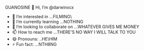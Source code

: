 GUANOSINE 👋 Hi, I’m @darwinxcx
- 👀 I’m interested in ...FILMING\
- 🌱 I’m currently learning ...NOTHING
- 💞️ I’m looking to collaborate on ...WHATEVER GIVES ME MONEY
- 📫 How to reach me ...THERE'S NO WAY I WILL TALK TO YOU
- 😄 Pronouns: ..HE\HIM
- ⚡ Fun fact: ...NTH8NG 

<!---
darwinxcx/darwinxcx is a ✨ special ✨ repository because its `README.md` (this file) appears on your GitHub profile.
You can click the Preview link to take a look at your changes.
--->
